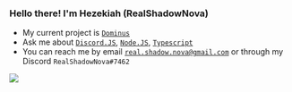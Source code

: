 ### Hello there! I'm Hezekiah (RealShadowNova)

- My current project is [`Dominus`](https://github.com/RealShadowNova/dominus)
- Ask me about [`Discord.JS`](https://discord.js.org), [`Node.JS`](https://nodejs.org), [`Typescript`](https://typescriptlang.com)
- You can reach me by email [`real.shadow.nova@gmail.com`](mailto://real.shadow.nova@gmail.com) or through my Discord `RealShadowNova#7462`

![](https://github-readme-stats.vercel.app/api?username=RealShadowNova&repo=dominus&count_private=true&show_icons=true&theme=onedark)
